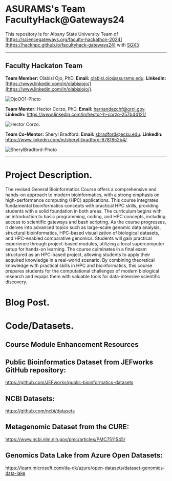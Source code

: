 # ASURAMS's Team FacultyHack@Gateways24

This repository is for Albany State University Team of [https://sciencegateways.org/faculty-hackathon-2024](https://hackhpc.github.io/facultyhack-gateways24) with [SGX3](https://sciencegateways.org/)

---

## Faculty Hackaton Team
**Team Member:** Olabisi Ojo, PhD. 
**Email:** [olabisi.ojo@asurams.edu](mailto:olabisi.ojo@asurams.edu).
**LinkedIn:** [https://www.linkedin.com/in/olabisiojo/](https://www.linkedin.com/in/olabisiojo/).

![OjoOO1-Photo](https://github.com/user-attachments/assets/0219dc8e-f684-4040-87f9-316d5c89268d)

**Team Mentor:** Hector Corzo, PhD.	
**Email:** hernandezchf@ornl.gov.	
**LinkedIn:** https://www.linkedin.com/in/hector-h-corzo-257b44121/

![Hector Corzo](https://github.com/user-attachments/assets/dcc09d46-535c-4c1f-963d-7169ff7113a0).

**Team Co-Mentor:** Sheryl Bradford.
**Email:** sbradford@ecsu.edu.
**LinkedIn:** https://www.linkedin.com/in/sheryl-bradford-6781852b4/.

![SherylBradford-Photo](https://github.com/user-attachments/assets/fffeb3f8-ac51-4127-adf0-99a0ca54faa5)

---
# Project Description.
The revised General Bioinformatics Course offers a comprehensive and hands-on approach to modern bioinformatics, with a strong emphasis on high-performance computing (HPC) applications. This course integrates fundamental bioinformatics concepts with practical HPC skills, providing students with a solid foundation in both areas. The curriculum begins with an introduction to basic programming, coding, and HPC concepts, including access to scientific gateways and bash scripting. As the course progresses, it delves into advanced topics such as large-scale genomic data analysis, structural bioinformatics, HPC-based visualization of biological datasets, and HPC-enabled comparative genomics. Students will gain practical experience through project-based modules, utilizing a local supercomputer setup for hands-on learning. The course culminates in a final exam structured as an HPC-based project, allowing students to apply their acquired knowledge in a real-world scenario. By combining theoretical knowledge with practical skills in HPC and bioinformatics, this course prepares students for the computational challenges of modern biological research and equips them with valuable tools for data-intensive scientific discovery.


# Blog Post.


# Code/Datasets.

## Course Module Enhancement Resources



## Public Bioinformatics Dataset from JEFworks GitHub repository:
https://github.com/JEFworks/public-bioinformatics-datasets

## NCBI Datasets:
https://github.com/ncbi/datasets

## Metagenomic Dataset from the CURE:
https://www.ncbi.nlm.nih.gov/pmc/articles/PMC7511545/

## Genomics Data Lake from Azure Open Datasets:
https://learn.microsoft.com/da-dk/azure/open-datasets/dataset-genomics-data-lake


